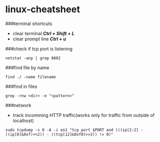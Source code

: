 # linux-cheatsheet

###terminal shortcuts
- clear terminal ___Ctrl + Shift + L___
- clear prompt line ___Ctrl + u___

###check if tcp port is listening
```
netstat -anp | grep 8002
```

###find file by name
```
find ./ -name filename
```

###find in files
```
grep -rnw <dir> -e "<pattern>"
```

###network
- track incomming HTTP traffic(works only for traffic from outside of localhost)
```
sudo tcpdump -s 0 -A -i en1 "tcp port $PORT and (((ip[2:2] - ((ip[0]&0xf)<<2)) - ((tcp[12]&0xf0)>>2)) != 0)"
```
